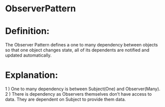 # ObserverPattern

# Definition:

The Observer Pattern defines a one to many dependency between objects so that one object changes state, all of its dependents are notified and updated automatically.

# Explanation:
  1 ) One to many dependency is between Subject(One) and Observer(Many).
  2 ) There is dependency as Observers themselves don’t have access to data. They are dependent on Subject to provide them data.
